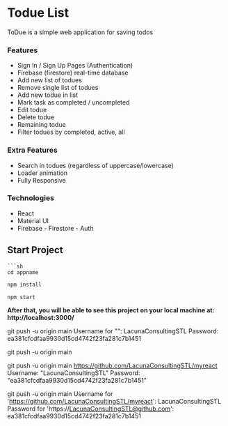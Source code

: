 # Todue List 
ToDue is a simple web application for saving todos

### Features
* Sign In / Sign Up Pages (Authentication)
* Firebase (firestore) real-time database
* Add new list of todues
* Remove single list of todues
* Add new todue in list
* Mark task as completed / uncompleted
* Edit todue
* Delete todue
* Remaining todue
* Filter todues by completed, active, all

### Extra Features
+ Search in todues (regardless of uppercase/lowercase)
+ Loader animation
+ Fully Responsive

### Technologies
* React
* Material UI
* Firebase - Firestore - Auth

## Start Project
```
```sh
cd appname
```
```sh
npm install
```
```sh
npm start
```

**After that, you will be able to see this project on your local machine at: http://localhost:3000/**

git push -u origin main
Username for "": LacunaConsultingSTL
Password: ea381cfcdfaa9930d15cd4742f23fa281c7b1451

git push -u origin main


git push -u origin main https://github.com/LacunaConsultingSTL/myreact
Username: "LacunaConsultingSTL"
Password: "ea381cfcdfaa9930d15cd4742f23fa281c7b1451"

git push -u origin main
Username for 'https://github.com/LacunaConsultingSTL/myreact': LacunaConsultingSTL
Password for 'https://LacunaConsultingSTL@github.com': ea381cfcdfaa9930d15cd4742f23fa281c7b1451